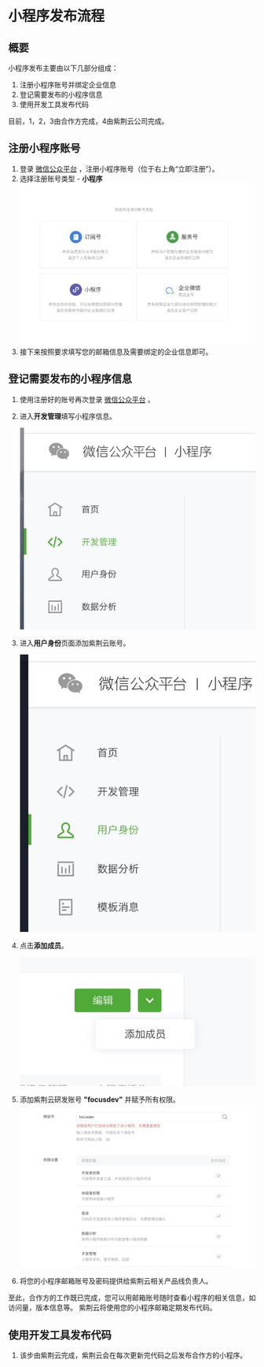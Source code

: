 # 小程序发布流程
## 概要
小程序发布主要由以下几部分组成：
1. 注册小程序账号并绑定企业信息
2. 登记需要发布的小程序信息
3. 使用开发工具发布代码

目前，1，2，3由合作方完成，4由紫荆云公司完成。


## 注册小程序账号

1. 登录 [微信公众平台](http://github.com) ，注册小程序账号（位于右上角“立即注册”）。
2. 选择注册账号类型 - **小程序**
    ![注册小程序](assets/images/register1.jpg)
3. 接下来按照要求填写您的邮箱信息及需要绑定的企业信息即可。

## 登记需要发布的小程序信息
1. 使用注册好的账号再次登录 [微信公众平台](http://github.com) 。
2. 进入**开发管理**填写小程序信息。

    ![开发管理](assets/images/info1.jpg)
3. 进入**用户身份**页面添加紫荆云账号。

    ![开发管理](assets/images/info2.jpg)
4. 点击**添加成员**。

    ![开发管理](assets/images/info3.jpg)

5. 添加紫荆云研发账号 **"focusdev"** 并赋予所有权限。
    ![开发管理](assets/images/info4.jpg)

6. 将您的小程序邮箱账号及密码提供给紫荆云相关产品线负责人。


至此，合作方的工作既已完成，您可以用邮箱账号随时查看小程序的相关信息，如访问量，版本信息等。 紫荆云将使用您的小程序邮箱定期发布代码。

## 使用开发工具发布代码
1. 该步由紫荆云完成，紫荆云会在每次更新完代码之后发布合作方的小程序。
